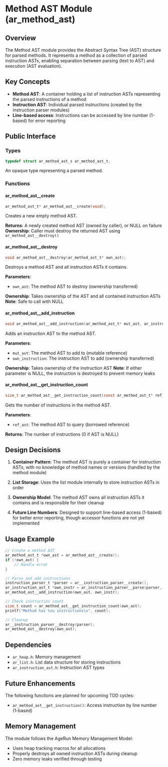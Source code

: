 # Method AST Module (ar_method_ast)

## Overview

The Method AST module provides the Abstract Syntax Tree (AST) structure for parsed methods. It represents a method as a collection of parsed instruction ASTs, enabling separation between parsing (text to AST) and execution (AST evaluation).

## Key Concepts

- **Method AST**: A container holding a list of instruction ASTs representing the parsed instructions of a method
- **Instruction AST**: Individual parsed instructions (created by the instruction parser modules)
- **Line-based access**: Instructions can be accessed by line number (1-based) for error reporting

## Public Interface

### Types

```c
typedef struct ar_method_ast_s ar_method_ast_t;
```

An opaque type representing a parsed method.

### Functions

#### ar_method_ast__create
```c
ar_method_ast_t* ar_method_ast__create(void);
```
Creates a new empty method AST.

**Returns**: A newly created method AST (owned by caller), or NULL on failure
**Ownership**: Caller must destroy the returned AST using `ar_method_ast__destroy()`

#### ar_method_ast__destroy
```c
void ar_method_ast__destroy(ar_method_ast_t* own_ast);
```
Destroys a method AST and all instruction ASTs it contains.

**Parameters**:
- `own_ast`: The method AST to destroy (ownership transferred)

**Ownership**: Takes ownership of the AST and all contained instruction ASTs
**Note**: Safe to call with NULL

#### ar_method_ast__add_instruction
```c
void ar_method_ast__add_instruction(ar_method_ast_t* mut_ast, ar_instruction_ast_t* own_instruction);
```
Adds an instruction AST to the method AST.

**Parameters**:
- `mut_ast`: The method AST to add to (mutable reference)
- `own_instruction`: The instruction AST to add (ownership transferred)

**Ownership**: Takes ownership of the instruction AST
**Note**: If either parameter is NULL, the instruction is destroyed to prevent memory leaks

#### ar_method_ast__get_instruction_count
```c
size_t ar_method_ast__get_instruction_count(const ar_method_ast_t* ref_ast);
```
Gets the number of instructions in the method AST.

**Parameters**:
- `ref_ast`: The method AST to query (borrowed reference)

**Returns**: The number of instructions (0 if AST is NULL)

## Design Decisions

1. **Container Pattern**: The method AST is purely a container for instruction ASTs, with no knowledge of method names or versions (handled by the method module)

2. **List Storage**: Uses the list module internally to store instruction ASTs in order

3. **Ownership Model**: The method AST owns all instruction ASTs it contains and is responsible for their cleanup

4. **Future Line Numbers**: Designed to support line-based access (1-based) for better error reporting, though accessor functions are not yet implemented

## Usage Example

```c
// Create a method AST
ar_method_ast_t *own_ast = ar_method_ast__create();
if (!own_ast) {
    // Handle error
}

// Parse and add instructions
instruction_parser_t *parser = ar__instruction_parser__create();
ar_instruction_ast_t *own_instr = ar_instruction_parser__parse(parser, "memory.x := 42");
ar_method_ast__add_instruction(own_ast, own_instr);

// Check instruction count
size_t count = ar_method_ast__get_instruction_count(own_ast);
printf("Method has %zu instructions\n", count);

// Cleanup
ar__instruction_parser__destroy(parser);
ar_method_ast__destroy(own_ast);
```

## Dependencies

- `ar_heap.h`: Memory management
- `ar_list.h`: List data structure for storing instructions
- `ar_instruction_ast.h`: Instruction AST types

## Future Enhancements

The following functions are planned for upcoming TDD cycles:
- `ar_method_ast__get_instruction()`: Access instruction by line number (1-based)

## Memory Management

The module follows the AgeRun Memory Management Model:
- Uses heap tracking macros for all allocations
- Properly destroys all owned instruction ASTs during cleanup
- Zero memory leaks verified through testing